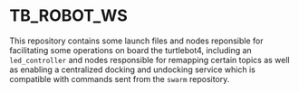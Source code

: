 # TB_ROBOT_WS

This repository contains some launch files and nodes reponsible for facilitating some operations on board the turtlebot4, including an `led_controller` and nodes responsible for remapping certain topics as well as enabling a centralized docking and undocking service which is compatible with commands sent from the ``swarm`` repository.